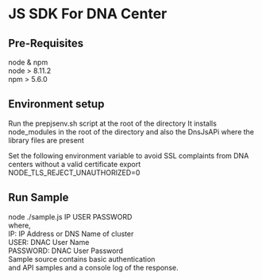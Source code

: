 # JS SDK For DNA Center

## Pre-Requisites
node & npm  
node > 8.11.2  
npm  > 5.6.0  
  
## Environment setup
Run the prepjsenv.sh script at the root of the directory
It installs node_modules in the root of the directory and also the DnsJsAPi
where the library files are present

Set the following environment variable to avoid
SSL complaints from DNA centers without a valid certificate
export NODE_TLS_REJECT_UNAUTHORIZED=0

## Run Sample
node ./sample.js IP USER PASSWORD  
where,  
IP: IP Address or DNS Name of cluster  
USER: DNAC User Name  
PASSWORD: DNAC User Password  
Sample source contains basic authentication    
and API samples and a console log of the response.    
